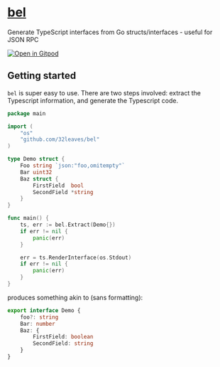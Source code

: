 # [bel](https://en.wikipedia.org/wiki/Bel_(mythology))
Generate TypeScript interfaces from Go structs/interfaces - useful for JSON RPC

[![Open in Gitpod](https://gitpod.io/button/open-in-gitpod.svg)](https://gitpod.io#github.com/32leaves/bel)

## Getting started
`bel` is super easy to use. There are two steps involved: extract the Typescript information, and generate the Typescript code.
```Go
package main

import (
    "os"
    "github.com/32leaves/bel"
)

type Demo struct {
    Foo string `json:"foo,omitempty"`
    Bar uint32
    Baz struct {
        FirstField  bool
        SecondField *string
    }
}

func main() {
    ts, err := bel.Extract(Demo{})
    if err != nil {
        panic(err)
    }

    err = ts.RenderInterface(os.Stdout)
    if err != nil {
        panic(err)
    }
}
```

produces something akin to (sans formatting):

```TypeScript
export interface Demo {
    foo?: string
    Bar: number
    Baz: {
        FirstField: boolean
        SecondField: string
    }
}
```